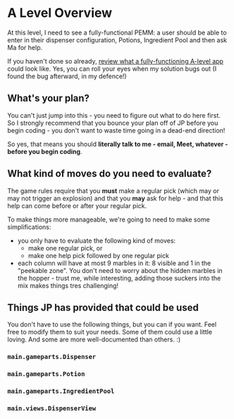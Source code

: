 # A Level Overview

At this level, I need to see a fully-functional PEMM: a user should be able to enter in their dispenser configuration, Potions, Ingredient Pool and then ask Ma for help. 

If you haven't done so already, [review what a fully-functioning A-level app](https://youtu.be/9gIEfElbiAs) could look like. Yes, you can roll your eyes when my solution bugs out (I found the bug afterward, in my defence!)

## What's your plan?

You can't just jump into this - you need to figure out what to do here first. So I strongly recommend that you bounce your plan off of JP before you begin coding - you don't want to waste time going in a dead-end direction!

So yes, that means you should **literally talk to me - email, Meet, whatever - before you begin coding**.

## What kind of moves do you need to evaluate?

The game rules require that you **must** make a regular pick (which may or may not trigger an explosion) and that you **may** ask for help - and that this help can come before or after your regular pick.

To make things more manageable, we're going to need to make some simplifications:

- you only have to evaluate the following kind of moves:
  - make one regular pick, or
  - make one help pick followed by one regular pick
- each column will have at most 9 marbles in it: 8 visible and 1 in the "peekable zone". You don't need to worry about the hidden marbles in the hopper - trust me, while interesting, adding those suckers into the mix makes things tres challenging!

## Things JP has provided that could be used

You don't have to use the following things, but you can if you want. Feel free to modify them to suit your needs. Some of them could use a little loving. And some are more well-documented than others. :)

### `main.gameparts.Dispenser`

### `main.gameparts.Potion`

### `main.gameparts.IngredientPool`

### `main.views.DispenserView`

